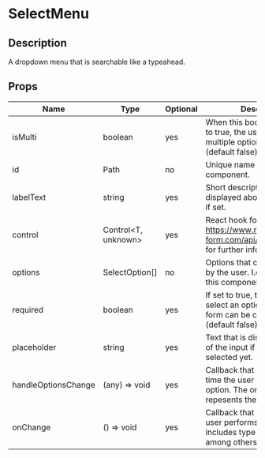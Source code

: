 # SelectMenu

## Description
A dropdown menu that is searchable like a typeahead.

## Props
| Name                | Type                | Optional | Description                                                                                                         |
|---------------------|---------------------|----------|---------------------------------------------------------------------------------------------------------------------|
| isMulti             | boolean             | yes      | When this boolean flag is set to true, the user may select multiple options at once (default false).                |
| id                  | Path<T>             | no       | Unique name of this component.                                                                                      |
| labelText           | string              | yes      | Short description that will be displayed above the input field if set.                                              |
| control             | Control<T, unknown> | yes      | React hook form control (See https://www.react-hook-form.com/api/useform/control/ for further information).         |
| options             | SelectOption[]      | no       | Options that can be selected by the user. I.e. the contents of this component.                                      |
| required            | boolean             | yes      | If set to true, the user has to select an option before the form can be completed (default false).                  |
| placeholder         | string              | yes      | Text that is displayed instead of the input if has been selected yet.                                               |
| handleOptionsChange | (any) => void       | yes      | Callback that is invoked every time the user selects a new option. The only argument repesents the selected option. |
| onChange            | () => void          | yes      | Callback that is invoked if the user performs ANY input. This includes type and click events among others.          |          